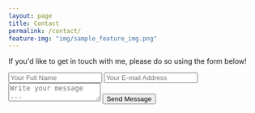 ```yaml
---
layout: page
title: Contact
permalink: /contact/
feature-img: "img/sample_feature_img.png"
---
```

If you'd like to get in touch with me, please do so using the form below!

<form action="https://getsimpleform.com/messages?form_api_token=50e870271c4a9f00a6d69e43a0d22e2a" method="post">
  <!-- the redirect_to is optional, the form will redirect to the referrer on submission -->
  <input type='hidden' name='redirect_to' value='{{ "/thank-you/" | absolute_url }}' />
  <input type='text' name='name' placeholder='Your Full Name' />
  <input type='email' name='email' placeholder='Your E-mail Address' />
  <textarea name='message' placeholder='Write your message ...'></textarea>
  <input type='submit' value='Send Message' />
</form>
